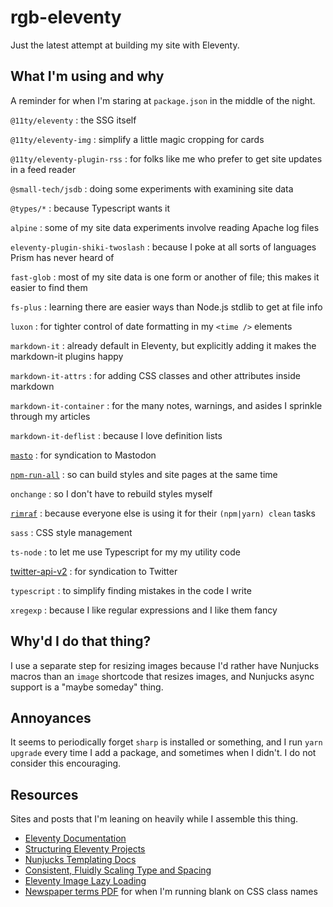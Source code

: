 # rgb-eleventy

Just the latest attempt at building my site with Eleventy.

## What I'm using and why

A reminder for when I'm staring at `package.json` in the middle of the night.

`@11ty/eleventy`
: the SSG itself

`@11ty/eleventy-img`
: simplify a little magic cropping for cards

`@11ty/eleventy-plugin-rss`
: for folks like me who prefer to get site updates in a feed reader

`@small-tech/jsdb`
: doing some experiments with examining site data

`@types/*`
: because Typescript wants it

`alpine`
: some of my site data experiments involve reading Apache log files

`eleventy-plugin-shiki-twoslash`
: because I poke at all sorts of languages Prism has never heard of

`fast-glob`
: most of my site data is one form or another of file; this makes it easier to find them

`fs-plus`
: learning there are easier ways than Node.js stdlib to get at file info

`luxon`
: for tighter control of date formatting in my `<time />` elements

`markdown-it`
: already default in Eleventy, but explicitly adding it makes the markdown-it plugins happy

`markdown-it-attrs`
: for adding CSS classes and other attributes inside markdown

`markdown-it-container`
: for the many notes, warnings, and asides I sprinkle through my articles

`markdown-it-deflist`
: because I love definition lists

[`masto`](https://neet.github.io/masto.js/)
: for syndication to Mastodon

[`npm-run-all`](https://www.npmjs.com/package/npm-run-all)
: so can build styles and site pages at the same time

`onchange`
: so I don't have to rebuild styles myself

[`rimraf`](https://www.npmjs.com/package/rimraf)
: because everyone else is using it for their `(npm|yarn) clean` tasks

`sass`
: CSS style management

`ts-node`
: to let me use Typescript for my my utility code

[twitter-api-v2](https://www.npmjs.com/package/twitter-api-v2)
: for syndication to Twitter

`typescript`
: to simplify finding mistakes in the code I write

`xregexp`
: because I like regular expressions and I like them fancy

## Why'd I do that thing?

I use a separate step for resizing images because I'd rather have Nunjucks
macros than an `image` shortcode that resizes images, and Nunjucks async
support is a "maybe someday" thing.

## Annoyances

It seems to periodically forget `sharp` is installed or something, and I run
`yarn upgrade` every time I add a package, and sometimes when I didn't. I do
not consider this encouraging.

## Resources

Sites and posts that I'm leaning on heavily while I assemble this thing.

- [Eleventy Documentation](https://www.11ty.dev/docs/)
- [Structuring Eleventy
  Projects](https://www.webstoemp.com/blog/eleventy-projects-structure/)
- [Nunjucks Templating
  Docs](https://mozilla.github.io/nunjucks/templating.html)
- [Consistent, Fluidly Scaling Type and Spacing](https://css-tricks.com/consistent-fluidly-scaling-type-and-spacing/)
- [Eleventy Image Lazy Loading](https://www.aleksandrhovhannisyan.com/blog/eleventy-image-lazy-loading/)
- [Newspaper terms
  PDF](https://nieonline.com/coloradonie/downloads/journalism/GlossaryOfNewspaperTerms.pdf)
  for when I'm running blank on CSS class names
